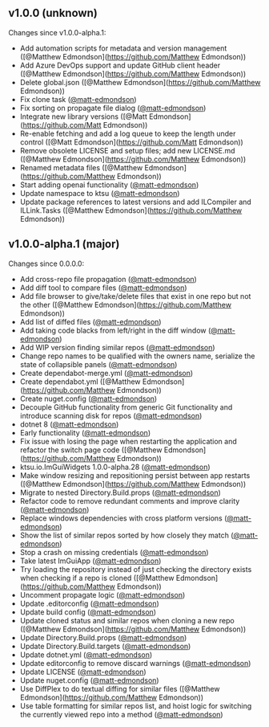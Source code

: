 ## v1.0.0 (unknown)

Changes since v1.0.0-alpha.1:

- Add automation scripts for metadata and version management ([@Matthew Edmondson](https://github.com/Matthew Edmondson))
- Add Azure DevOps support and update GitHub client header ([@Matthew Edmondson](https://github.com/Matthew Edmondson))
- Delete global.json ([@Matthew Edmondson](https://github.com/Matthew Edmondson))
- Fix clone task ([@matt-edmondson](https://github.com/matt-edmondson))
- Fix sorting on propagate file dialog ([@matt-edmondson](https://github.com/matt-edmondson))
- Integrate new library versions ([@Matt Edmondson](https://github.com/Matt Edmondson))
- Re-enable fetching and add a log queue to keep the length under control ([@Matt Edmondson](https://github.com/Matt Edmondson))
- Remove obsolete LICENSE and setup files; add new LICENSE.md ([@Matthew Edmondson](https://github.com/Matthew Edmondson))
- Renamed metadata files ([@Matthew Edmondson](https://github.com/Matthew Edmondson))
- Start adding openai functionality ([@matt-edmondson](https://github.com/matt-edmondson))
- Update namespace to ktsu ([@matt-edmondson](https://github.com/matt-edmondson))
- Update package references to latest versions and add ILCompiler and ILLink.Tasks ([@Matthew Edmondson](https://github.com/Matthew Edmondson))

## v1.0.0-alpha.1 (major)

Changes since 0.0.0.0:

- Add cross-repo file propagation ([@matt-edmondson](https://github.com/matt-edmondson))
- Add diff tool to compare files ([@matt-edmondson](https://github.com/matt-edmondson))
- Add file browser to give/take/delete files that exist in one repo but not the other ([@Matthew Edmondson](https://github.com/Matthew Edmondson))
- Add list of diffed files ([@matt-edmondson](https://github.com/matt-edmondson))
- Add taking code blacks from left/right in the diff window ([@matt-edmondson](https://github.com/matt-edmondson))
- Add WIP version finding similar repos ([@matt-edmondson](https://github.com/matt-edmondson))
- Change repo names to be qualified with the owners name, serialize the state of collapsible panels ([@matt-edmondson](https://github.com/matt-edmondson))
- Create dependabot-merge.yml ([@matt-edmondson](https://github.com/matt-edmondson))
- Create dependabot.yml ([@Matthew Edmondson](https://github.com/Matthew Edmondson))
- Create nuget.config ([@matt-edmondson](https://github.com/matt-edmondson))
- Decouple GitHub functionality from generic Git functionality and introduce scanning disk for repos ([@matt-edmondson](https://github.com/matt-edmondson))
- dotnet 8 ([@matt-edmondson](https://github.com/matt-edmondson))
- Early functionality ([@matt-edmondson](https://github.com/matt-edmondson))
- Fix issue with losing the page when restarting the application and refactor the switch page code ([@Matthew Edmondson](https://github.com/Matthew Edmondson))
- ktsu.io.ImGuiWidgets 1.0.0-alpha.28 ([@matt-edmondson](https://github.com/matt-edmondson))
- Make window resizing and repositioning persist between app restarts ([@Matthew Edmondson](https://github.com/Matthew Edmondson))
- Migrate to nested Directory.Build.props ([@matt-edmondson](https://github.com/matt-edmondson))
- Refactor code to remove redundant comments and improve clarity ([@matt-edmondson](https://github.com/matt-edmondson))
- Replace windows dependencies with cross platform versions ([@matt-edmondson](https://github.com/matt-edmondson))
- Show the list of similar repos sorted by how closely they match ([@matt-edmondson](https://github.com/matt-edmondson))
- Stop a crash on missing credentials ([@matt-edmondson](https://github.com/matt-edmondson))
- Take latest ImGuiApp ([@matt-edmondson](https://github.com/matt-edmondson))
- Try loading the repository instead of just checking the directory exists when checking if a repo is cloned ([@Matthew Edmondson](https://github.com/Matthew Edmondson))
- Uncomment propagate logic ([@matt-edmondson](https://github.com/matt-edmondson))
- Update .editorconfig ([@matt-edmondson](https://github.com/matt-edmondson))
- Update build config ([@matt-edmondson](https://github.com/matt-edmondson))
- Update cloned status and similar repos when cloning a new repo ([@Matthew Edmondson](https://github.com/Matthew Edmondson))
- Update Directory.Build.props ([@matt-edmondson](https://github.com/matt-edmondson))
- Update Directory.Build.targets ([@matt-edmondson](https://github.com/matt-edmondson))
- Update dotnet.yml ([@matt-edmondson](https://github.com/matt-edmondson))
- Update editorconfig to remove discard warnings ([@matt-edmondson](https://github.com/matt-edmondson))
- Update LICENSE ([@matt-edmondson](https://github.com/matt-edmondson))
- Update nuget.config ([@matt-edmondson](https://github.com/matt-edmondson))
- Use DiffPlex to do textual diffing for similar files ([@Matthew Edmondson](https://github.com/Matthew Edmondson))
- Use table formatting for similar repos list, and hoist logic for switching the currently viewed repo into a method ([@matt-edmondson](https://github.com/matt-edmondson))


